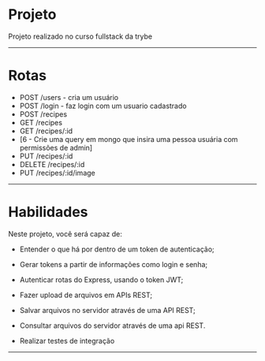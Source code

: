 # Projeto

Projeto realizado no curso fullstack da trybe

---

# Rotas

  - POST /users - cria um usuário
  - POST /login - faz login com um usuario cadastrado
  - POST /recipes
  - GET /recipes
  - GET /recipes/:id
  - [6 - Crie uma query em mongo que insira uma pessoa usuária com permissões de admin]
  - PUT /recipes/:id
  - DELETE /recipes/:id
  - PUT /recipes/:id/image

---

# Habilidades

Neste projeto, você será capaz de:

- Entender o que há por dentro de um token de autenticação;

- Gerar tokens a partir de informações como login e senha;

- Autenticar rotas do Express, usando o token JWT;

- Fazer upload de arquivos em APIs REST;

- Salvar arquivos no servidor através de uma API REST;

- Consultar arquivos do servidor através de uma api REST.

- Realizar testes de integração

---
